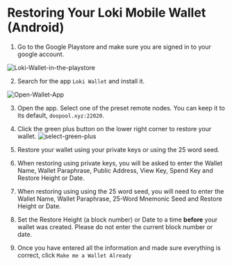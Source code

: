# Restoring Your Loki Mobile Wallet (Android)

1) Go to the Google Playstore and make sure you are signed in to your google account.

![Loki-Wallet-in-the-playstore](http://u.cubeupload.com/dabeatisgood/Screenshot2018110312.png)

2) Search for the app `Loki Wallet` and install it.

![Open-Wallet-App](http://u.cubeupload.com/dabeatisgood/APPOpenV2.png)

3) Open the app. Select one of the preset remote nodes. You can keep it to its default, `doopool.xyz:22020`.

4) Click the green plus button on the lower right corner to restore your wallet.
![select-green-plus](http://u.cubeupload.com/dabeatisgood/Screenshotedited.png)

5) Restore your wallet using your private keys or using the 25 word seed.

6) When restoring using private keys, you will be asked to enter the Wallet Name, Wallet Paraphrase, Public Address, View Key, Spend Key and Restore Height or Date.

7) When restoring using using the 25 word seed, you will need to enter the Wallet Name, Wallet Paraphrase, 25-Word Mnemonic Seed and Restore Height or Date.

8) Set the Restore Height (a block number) or Date to a time **before** your wallet was created. Please do not enter the current block number or date.

9) Once you have entered all the information and made sure everything is correct, click `Make me a Wallet Already`

